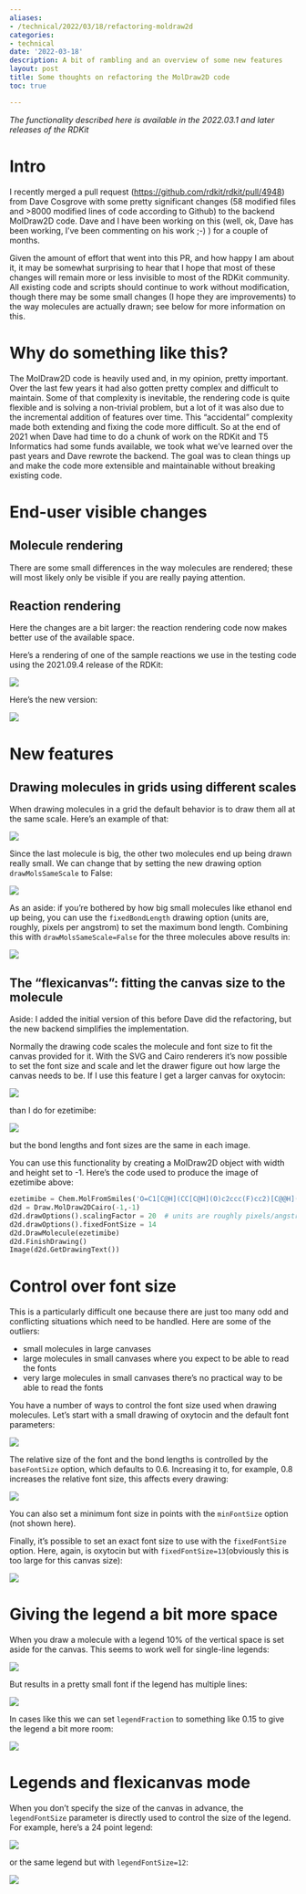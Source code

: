 ```yaml
---
aliases:
- /technical/2022/03/18/refactoring-moldraw2d
categories:
- technical
date: '2022-03-18'
description: A bit of rambling and an overview of some new features
layout: post
title: Some thoughts on refactoring the MolDraw2D code
toc: true

---
```


*The functionality described here is available in the 2022.03.1 and later releases of the RDKit*

# Intro

I recently merged a pull request (https://github.com/rdkit/rdkit/pull/4948) from Dave Cosgrove with some pretty significant changes (58 modified files and >8000 modified lines of code according to Github) to the backend MolDraw2D code. Dave and I have been working on this (well, ok, Dave has been working, I’ve been commenting on his work ;-) ) for a couple of months.

Given the amount of effort that went into this PR, and how happy I am about it, it may be somewhat surprising to hear that I hope that most of these changes will remain more or less invisible to most of the RDKit community. All existing code and scripts should continue to work without modification, though there may be some small changes (I hope they are improvements) to the way molecules are actually drawn; see below for more information on this.

# Why do something like this?

The MolDraw2D code is heavily used and, in my opinion, pretty important. Over the last few years it had also gotten pretty complex and difficult to maintain. Some of that complexity is inevitable, the rendering code is quite flexible and is solving a non-trivial problem, but a lot of it was also due to the incremental addition of features over time. This “accidental” complexity made both extending and fixing the code more difficult. So at the end of 2021 when Dave had time to do a chunk of work on the RDKit and T5 Informatics had some funds available, we took what we’ve learned over the past years and Dave rewrote the backend. The goal was to clean things up and make the code more extensible and maintainable without breaking existing code.

# End-user visible changes

## Molecule rendering

There are some small differences in the way molecules are rendered; these will most likely only be visible if you are really paying attention.

## Reaction rendering

Here the changes are a bit larger: the reaction rendering code now makes better use of the available space.

Here’s a rendering of one of the sample reactions we use in the testing code using the 2021.09.4 release of the RDKit:

![](images/blog/refactoring-moldraw2d-0.png)

Here’s the new version:

![](images/blog/refactoring-moldraw2d-1.png)

# New features

## Drawing molecules in grids using different scales

When drawing molecules in a grid the default behavior is to draw them all at the same scale. Here’s an example of that:

![](images/blog/refactoring-moldraw2d-2.png)

Since the last molecule is big, the other two molecules end up being drawn really small. We can change that by setting the new drawing option `drawMolsSameScale` to False:

![](images/blog/refactoring-moldraw2d-3.png)

As an aside: if you’re bothered by how big small molecules like ethanol end up being, you can use the `fixedBondLength` drawing option (units are, roughly, pixels per angstrom) to set the maximum bond length. Combining this with `drawMolsSameScale=False` for the three molecules above results in:

![](images/blog/refactoring-moldraw2d-4.png)

## The “flexicanvas”: fitting the canvas size to the molecule

Aside: I added the initial version of this before Dave did the refactoring, but the new backend simplifies the implementation. 

Normally the drawing code scales the molecule and font size to fit the canvas provided for it. With the SVG and Cairo renderers it’s now possible to set the font size and scale and let the drawer figure out how large the canvas needs to be. If I use this feature I get a larger canvas for oxytocin:

![](images/blog/refactoring-moldraw2d-5.png)

than I do for ezetimibe:

![](images/blog/refactoring-moldraw2d-6.png)

but the bond lengths and font sizes are the same in each image.

You can use this functionality by creating a MolDraw2D object with width and height set to -1. Here’s the code used to produce the image of ezetimibe above:

```python
ezetimibe = Chem.MolFromSmiles('O=C1[C@H](CC[C@H](O)c2ccc(F)cc2)[C@@H](c2ccc(O)cc2)N1c1ccc(F)cc1')
d2d = Draw.MolDraw2DCairo(-1,-1)
d2d.drawOptions().scalingFactor = 20  # units are roughly pixels/angstrom
d2d.drawOptions().fixedFontSize = 14
d2d.DrawMolecule(ezetimibe)
d2d.FinishDrawing()
Image(d2d.GetDrawingText())
```

# Control over font size

This is a particularly difficult one because there are just too many odd and conflicting situations which need to be handled. Here are some of the outliers:

- small molecules in large canvases
- large molecules in small canvases where you expect to be able to read the fonts
- very large molecules in small canvases there’s no practical way to be able to read the fonts

You have a number of ways to control the font size used when drawing molecules. Let’s start with a small drawing of oxytocin and the default font parameters:

![](images/blog/refactoring-moldraw2d-7.png)

The relative size of the font and the bond lengths is controlled by the `baseFontSize` option, which defaults to 0.6. Increasing it to, for example, 0.8 increases the relative font size, this affects every drawing:

![](images/blog/refactoring-moldraw2d-8.png)

You can also set a minimum font size in points with the `minFontSize` option (not shown here).

Finally, it’s possible to set an exact font size to use with the `fixedFontSize` option. Here, again, is oxytocin but with `fixedFontSize=13`(obviously this is too large for this canvas size):

![](images/blog/refactoring-moldraw2d-9.png)

# Giving the legend a bit more space

When you draw a molecule with a legend 10% of the vertical space is set aside for the canvas. This seems to work well for single-line legends:

![](images/blog/refactoring-moldraw2d-10.png)

But results in a pretty small font if the legend has multiple lines:

![](images/blog/refactoring-moldraw2d-11.png)

In cases like this we can set `legendFraction` to something like 0.15 to give the legend a bit more room:

![](images/blog/refactoring-moldraw2d-12.png)

# Legends and flexicanvas mode

When you don’t specify the size of the canvas in advance, the `legendFontSize` parameter is directly used to control the size of the legend. For example, here’s a 24 point legend:

![](images/blog/refactoring-moldraw2d-13.png)

or the same legend but with `legendFontSize=12`:

![](images/blog/refactoring-moldraw2d-14.png)